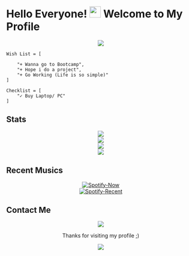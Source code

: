 # Hello Everyone! <img src="https://raw.githubusercontent.com/MartinHeinz/MartinHeinz/master/wave.gif" width="30px"> Welcome to My Profile

<p align="center">
  <img src="https://media4.giphy.com/media/qLFKvOpoS1N7ts7xO8/giphy.gif">
</p>

```
Wish List = [

    "+ Wanna go to Bootcamp",
    "+ Hope i do a project",
    "+ Go Working (Life is so simple)"
]
```
```
Checklist = [
    "✓ Buy Laptop/ PC"
]
```

## Stats
<p align="center">
  <a href="https://github.com/AkaruiAikara"><img src="http://github-readme-streak-stats.herokuapp.com?user=AkaruiAikara&theme=tokyonight_duo"</a><br>
  <a href="https://github.com/AkaruiAikara"><img src="https://github-readme-stats.vercel.app/api?username=AkaruiAikara&show_icons=true&theme=radical"></a><br>
  <a href="https://github.com/AkaruiAikara"><img src="https://github-readme-stats.vercel.app/api/wakatime?username=AkaruiAikara&theme=radical"></a></br>
      <a href="https://github.com/AkaruiAikara"><img src="https://github-readme-stats.vercel.app/api/top-langs/?username=AkaruiAikara&theme=highcontrast&layout=compact"></a>
</p>

## Recent Musics
<p align="center">
  <a href="https://spotify-github-profile.vercel.app/api/view?uid=falla_vall&redirect=true" > <img src="https://spotify-github-profile.vercel.app/api/view?uid=falla_vall&cover_image=true&theme=novatorem" alt="Spotify-Now" /></a><br>
  <a href="https://www.last.fm/user/falla_vall" > <img src="https://spotify-recently-played-readme.vercel.app/api?user=falla_vall&width=400" alt="Spotify-Recent" /></a>
</p>

## Contact Me
<p align="center">
  <a href="https://t.me/a1kara"><img src="https://img.icons8.com/bubbles/100/000000/telegram-app.png"/></a>
</p>


<p align="center">Thanks for visiting my profile ;)</p>

<p align="center">
  <img src="https://i.imgur.com/kOXnswR.gif">
</p>
